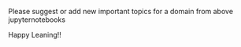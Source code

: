 Please suggest or add new important topics for a domain from above jupyternotebooks 

Happy Leaning!!
